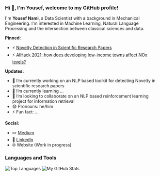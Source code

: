 ### Hi 👋, I'm Yousef, welcome to my GitHub profile!

I'm **Yousef Nami**, a Data Scientist with a background in Mechanical Engineering. I'm interested in Machine Learning, Natural Language Processing and the intersection between classical sciences and data.

**Pinned:**
- ⚡ [Novelty Detection in Scientific Research Papers](https://github.com/namiyousef/novelty_detection)
- ⚡ [AIHack 2021: how does developing low-income towns affect NOx levels?](https://github.com/namiyousef/ai_hack_2021)

**Updates:**
- 🔭 I’m currently working on an NLP based toolkit for detecting Novelty in scientific research papers
- 🌱 I’m currently learning ...
- 👯 I’m looking to collaborate on an NLP based reinforcement learning project for information retrieval
- 😄 Pronouns: he/him
- ⚡ Fun fact: ...

**Social:**
- ✏️ [Medium](https://namiyousef96.medium.com/)
- 🔗 [LinkedIn](https://www.linkedin.com/in/yousefnami77/)
- 🌐 Website (Work in progress)

### Languages and Tools
![Top Languages](https://github-readme-stats.vercel.app/api/top-langs/?username=namiyousef&theme=radical)
![My GitHub Stats](https://github-readme-stats.vercel.app/api?username=namiyousef&hide=prs,issues,contribs?username=namiyousef&count_private=true?username=namiyousef&show_icons=true&theme=radical)
